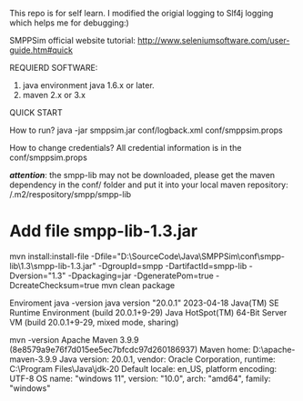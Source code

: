 This repo is for self learn.  I modified the origial logging to Slf4j logging which helps me for debugging:)

SMPPSim official website tutorial:
http://www.seleniumsoftware.com/user-guide.htm#quick

REQUIERD SOFTWARE:
1. java environment java 1.6.x or later.
2. maven 2.x or 3.x

QUICK START

How to run?
java -jar smppsim.jar conf/logback.xml conf/smppsim.props

How to change credentials?
All credential information is in the conf/smppsim.props

***attention***:
the smpp-lib may not be downloaded, please get the maven dependency 
in the conf/ folder and put it into your local maven repository:
/.m2/respository/smpp/smpp-lib


# Add file smpp-lib-1.3.jar
mvn install:install-file -Dfile="D:\SourceCode\Java\SMPPSim\conf\smpp-lib\1.3\smpp-lib-1.3.jar" -DgroupId=smpp -DartifactId=smpp-lib -Dversion="1.3" -Dpackaging=jar -DgeneratePom=true -DcreateChecksum=true
mvn clean package


Enviroment
java -version
java version "20.0.1" 2023-04-18
Java(TM) SE Runtime Environment (build 20.0.1+9-29)
Java HotSpot(TM) 64-Bit Server VM (build 20.0.1+9-29, mixed mode, sharing)

mvn -version
Apache Maven 3.9.9 (8e8579a9e76f7d015ee5ec7bfcdc97d260186937)
Maven home: D:\apache-maven-3.9.9
Java version: 20.0.1, vendor: Oracle Corporation, runtime: C:\Program Files\Java\jdk-20
Default locale: en_US, platform encoding: UTF-8
OS name: "windows 11", version: "10.0", arch: "amd64", family: "windows"